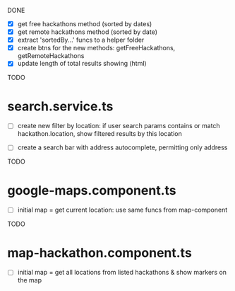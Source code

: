 DONE

- [x] get free hackathons method (sorted by dates)
- [x] get remote hackathons method (sorted by date)
- [x] extract 'sortedBy...' funcs to a helper folder 
- [x] create btns for the new methods: getFreeHackathons, getRemoteHackathons
- [x] update length of total results showing (html)

TODO

# search.service.ts

- [ ] create new filter by location:
      if user search params contains or match hackathon.location,
      show filtered results by this location

- [ ] create a search bar with address autocomplete, permitting only address

TODO

# google-maps.component.ts

- [ ] initial map = get current location:
      use same funcs from map-component

TODO

# map-hackathon.component.ts

- [ ] initial map = get all locations from listed hackathons
      & show markers on the map



